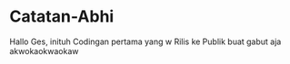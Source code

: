 # Catatan-Abhi

Hallo Ges, inituh Codingan pertama yang w Rilis ke Publik buat gabut aja akwokaokwaokaw
